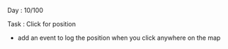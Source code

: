 Day : 10/100

Task : Click for position

- add an event to log the position when you click anywhere on the map